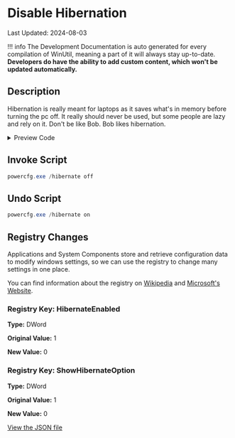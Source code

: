 ﻿# Disable Hibernation

Last Updated: 2024-08-03


!!! info
     The Development Documentation is auto generated for every compilation of WinUtil, meaning a part of it will always stay up-to-date. **Developers do have the ability to add custom content, which won't be updated automatically.**


## Description

Hibernation is really meant for laptops as it saves what's in memory before turning the pc off. It really should never be used, but some people are lazy and rely on it. Don't be like Bob. Bob likes hibernation.

<!-- BEGIN CUSTOM CONTENT -->

<!-- END CUSTOM CONTENT -->

<details>
<summary>Preview Code</summary>

```json
{
    "Content":  "Disable Hibernation",
    "Description":  "Hibernation is really meant for laptops as it saves what\u0027s in memory before turning the pc off. It really should never be used, but some people are lazy and rely on it. Don\u0027t be like Bob. Bob likes hibernation.",
    "category":  "Essential Tweaks",
    "panel":  "1",
    "Order":  "a005_",
    "registry":  [
                     {
                         "Path":  "HKLM:\\System\\CurrentControlSet\\Control\\Session Manager\\Power",
                         "Name":  "HibernateEnabled",
                         "Type":  "DWord",
                         "Value":  "0",
                         "OriginalValue":  "1"
                     },
                     {
                         "Path":  "HKLM:\\SOFTWARE\\Microsoft\\Windows\\CurrentVersion\\Explorer\\FlyoutMenuSettings",
                         "Name":  "ShowHibernateOption",
                         "Type":  "DWord",
                         "Value":  "0",
                         "OriginalValue":  "1"
                     }
                 ],
    "InvokeScript":  [
                         "powercfg.exe /hibernate off"
                     ],
    "UndoScript":  [
                       "powercfg.exe /hibernate on"
                   ]
}
```
</details>

## Invoke Script

```powershell
powercfg.exe /hibernate off

```
## Undo Script

```powershell
powercfg.exe /hibernate on

```
## Registry Changes
Applications and System Components store and retrieve configuration data to modify windows settings, so we can use the registry to change many settings in one place.

You can find information about the registry on [Wikipedia](https://www.wikiwand.com/en/Windows_Registry) and [Microsoft's Website](https://learn.microsoft.com/en-us/windows/win32/sysinfo/registry).
### Registry Key: HibernateEnabled
**Type:** DWord

**Original Value:** 1

**New Value:** 0

### Registry Key: ShowHibernateOption
**Type:** DWord

**Original Value:** 1

**New Value:** 0


<!-- BEGIN SECOND CUSTOM CONTENT -->

<!-- END SECOND CUSTOM CONTENT -->

[View the JSON file](https://github.com/ChrisTitusTech/winutil/tree/main/config/tweaks.json)

